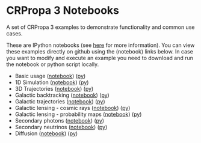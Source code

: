 # CRPropa 3 Notebooks
A set of CRPropa 3 examples to demonstrate functionality and common use cases.

These are IPython notebooks (see [here](https://ipython.org/notebook.html) for more information). 
You can view these examples directly on github using the (notebook) links below.
In case you want to modify and execute an example you need to download and run the notebook or python script locally.  

 * Basic usage  ([notebook](https://github.com/CRPropa/CRPropa3-notebooks/blob/master/basics/basics.v3.ipynb)) ([py](https://raw.githubusercontent.com/CRPropa/CRPropa3-notebooks/master/basics/basics.py))
 * 1D Simulation  ([notebook](https://github.com/CRPropa/CRPropa3-notebooks/blob/master/sim1D/sim1D.v3.ipynb)) ([py](https://raw.githubusercontent.com/CRPropa/CRPropa3-notebooks/master/sim1D/sim1D.py))
 * 3D Trajectories  ([notebook](https://github.com/CRPropa/CRPropa3-notebooks/blob/master/trajectories/trajectories.v3.ipynb)) ([py](https://raw.githubusercontent.com/CRPropa/CRPropa3-notebooks/master/trajectories/trajectories.py))
 * Galactic backtracking  ([notebook](https://github.com/CRPropa/CRPropa3-notebooks/blob/master/galactic_backtracking/galactic_backtracking.v3.ipynb)) ([py](https://raw.githubusercontent.com/CRPropa/CRPropa3-notebooks/master/galactic_backtracking/galactic_backtracking.py))
 * Galactic trajectories  ([notebook](https://github.com/CRPropa/CRPropa3-notebooks/blob/master/galactic_trajectories/galactic_trajectories.v3.ipynb)) ([py](https://raw.githubusercontent.com/CRPropa/CRPropa3-notebooks/master/galactic_trajectories/galactic_trajectories.py))
 * Galactic lensing - cosmic rays  ([notebook](https://github.com/CRPropa/CRPropa3-notebooks/blob/master/galactic_lensing/lensing_cr.v3.ipynb)) ([py](https://raw.githubusercontent.com/CRPropa/CRPropa3-notebooks/master/galactic_lensing/lensing_cr.py))
 * Galactic lensing - probability maps  ([notebook](https://github.com/CRPropa/CRPropa3-notebooks/blob/master/galactic_lensing/lensing_maps.v3.ipynb)) ([py](https://raw.githubusercontent.com/CRPropa/CRPropa3-notebooks/master/galactic_lensing/lensing_maps.py))
 * Secondary photons  ([notebook](https://github.com/CRPropa/CRPropa3-notebooks/blob/master/secondaries/photons.v3.ipynb)) ([py](https://raw.githubusercontent.com/CRPropa/CRPropa3-notebooks/master/secondaries/photons.py))
 * Secondary neutrinos  ([notebook](https://github.com/CRPropa/CRPropa3-notebooks/blob/master/secondaries/neutrinos.v3.ipynb)) ([py](https://raw.githubusercontent.com/CRPropa/CRPropa3-notebooks/master/secondaries/neutrinos.py))
 * Diffusion  ([notebook](https://github.com/CRPropa/CRPropa3-notebooks/blob/master/Diffusion/DiffusionValidationI.v3.ipynb)) ([py](https://raw.githubusercontent.com/CRPropa/CRPropa3-notebooks/master/Diffusion/DiffusionValidationI.py))